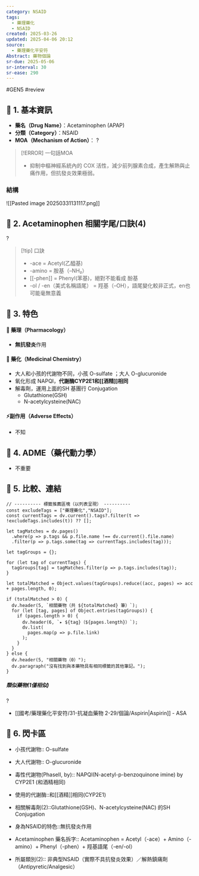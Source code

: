 ```yaml
---
category: NSAID
tags:
  - 藥理藥化
  - NSAID
created: 2025-03-26
updated: 2025-04-06 20:12
source:
  - 藥理藥化平安符
Abstract: 藥物個論
sr-due: 2025-05-06
sr-interval: 30
sr-ease: 290
---
```

#GEN5 #review 
## 🔹 1. 基本資訊
- **藥名（Drug Name）**：Acetaminophen (APAP)
- **分類（Category）**：NSAID
- **MOA（Mechanism of Action）**：
?
> [!ERROR] 一句話MOA
> - 抑制中樞神經系統內的 COX 活性，減少前列腺素合成，產生解熱與止痛作用，但抗發炎效果極弱。 <!--SR:!2025-04-20,14,290-->


### 結構
![[Pasted image 20250331131117.png]]



## 🔹 2. Acetaminophen 相關字尾/口訣(4)
?
> [!tip] 口訣
> - -ace = Acetyl(乙醯基)
> - -amino = 胺基（–NH₂）
> - [[-phen]] = Phenyl(苯基)，絕對不能看成 酚基
> - -ol / -en（美式名稱語尾） = 羥基（–OH），語尾變化較非正式，en也可能毫無意義 <!--SR:!2025-04-20,14,290-->


## 🔹 3. 特色
#### 🧪 藥理（Pharmacology）


- **無抗發炎**作用

#### 🧬 藥化（Medicinal Chemistry）

- 大人和小孩的代謝物不同，小孩 O-sulfate ；大人 O-glucuronide
- 氧化形成 NAPQI，**代謝酶CYP2E1和[[酒精]]相同**
- 解毒劑，運用上面的SH 基團行 Conjugation 
	- Glutathione(GSH)
	- N-acetylcysteine(NAC) 

#### ⚡副作用（Adverse Effects）

- 不知


## 🔹 4. ADME（藥代動力學）
 - 不重要
## 🔹 5. 比較、連結

```dataviewjs
// ---------- 標籤推薦區塊（以列表呈現） ----------
const excludeTags = ["藥理藥化","NSAID"];
const currentTags = dv.current().tags?.filter(t => !excludeTags.includes(t)) ?? [];

let tagMatches = dv.pages()
  .where(p => p.tags && p.file.name !== dv.current().file.name)
  .filter(p => p.tags.some(tag => currentTags.includes(tag)));

let tagGroups = {};

for (let tag of currentTags) {
  tagGroups[tag] = tagMatches.filter(p => p.tags.includes(tag));
}

let totalMatched = Object.values(tagGroups).reduce((acc, pages) => acc + pages.length, 0);

if (totalMatched > 0) {
  dv.header(5, `相關藥物（共 ${totalMatched} 筆）`);
  for (let [tag, pages] of Object.entries(tagGroups)) {
    if (pages.length > 0) {
      dv.header(6, `▸ ${tag}（${pages.length}）`);
      dv.list(
        pages.map(p => p.file.link)
      );
    }
  }
} else {
  dv.header(5, "相關藥物（0）");
  dv.paragraph("沒有找到與本藥物具有相同標籤的其他筆記。");
}
````

##### 類似藥物(1僅相似)
?
- [[國考/藥理藥化平安符/31-抗凝血藥物 2-29/個論/Aspirin|Aspirin]] - ASA <!--SR:!2025-04-20,14,290-->

## 🔹 6. 閃卡區

- 小孩代謝物:: O-sulfate <!--SR:!2025-04-20,14,290-->
- 大人代謝物:: O-glucuronide <!--SR:!2025-04-20,14,290-->
- 毒性代謝物(PhaseII, by)::  NAPQI(N-acetyl-p-benzoquinone imine) by CYP2E1 (和酒精相同) <!--SR:!2025-04-20,14,290-->
- 使用的代謝酶::和[[酒精]]相同(CYP2E1) <!--SR:!2025-04-20,14,290-->
- 相關解毒劑(2)::Glutathione(GSH)、N-acetylcysteine(NAC) 的SH Conjugation <!--SR:!2025-04-20,14,290-->
- 身為NSAID的特色::無抗發炎作用 <!--SR:!2025-04-20,14,290-->


- Acetaminophen 藥名拆字:: Acetaminophen = Acetyl（-ace）+ Amino（-amino）+ Phenyl（-phen）+ 羥基語尾（-en/-ol）
- 所屬類別(2):: 非典型NSAID（實際不具抗發炎效果）／解熱鎮痛劑（Antipyretic/Analgesic）
